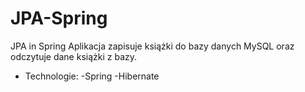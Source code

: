 # JPA-Spring
 JPA in Spring
Aplikacja zapisuje książki do bazy danych MySQL oraz odczytuje dane książki z bazy.
- Technologie:
-Spring
-Hibernate
